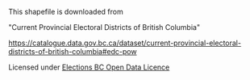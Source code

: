 This shapefile is downloaded from

"Current Provincial Electoral Districts of British Columbia"

https://catalogue.data.gov.bc.ca/dataset/current-provincial-electoral-districts-of-british-columbia#edc-pow

Licensed under [Elections BC Open Data Licence](https://www.elections.bc.ca/docs/EBC-Open-Data-Licence.pdf)
